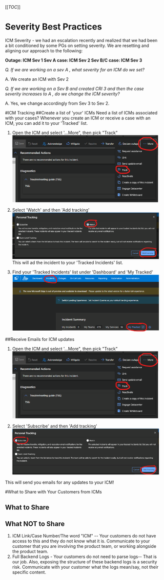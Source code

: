 [[_TOC_]]
# Severity Best Practices
ICM Severity - we had an escalation recently and realized that we had been a bit conditioned by some PGs on setting severity. We are resetting and aligning our approach to the following:


**Outage:                          ICM Sev 1
	Sev A case:                      ICM Sev 2
	Sev B/C case:                  ICM Sev 3**


_Q. If we are working on a sev A , what severity for an ICM do we set?_  

A. We create an ICM with Sev 2



_Q. If we are working on a Sev B and created CRI 3 and then the case severity increases to A , do we change the ICM severity?_ 

A. Yes, we change accordingly from Sev 3 to Sev 2.

#ICM Tracking
##Create a list of 'your' ICMs
Need a list of ICMs associated with your cases? Whenever you create an ICM or receive a case with an ICM, you can add it to your 'Tracked' list.
1. Open the ICM and select '...More", then pick "Track"
![image.png](/.attachments/image-bc45d18d-bc24-4f1c-b807-fd561306fef4.png)
2. Select 'Watch' and then 'Add tracking'
![image.png](/.attachments/image-32f6d1f5-07f5-406a-960d-88f1dc409e56.png)
This will ad the incident to your 'Tracked Incidents' list.

3. Find your 'Tracked Incidents' list under 'Dashboard' and 'My Tracked'
![image.png](/.attachments/image-0a9a6947-48de-4c50-b393-b3a18153168d.png)

##Receive Emails for ICM updates
1. Open the ICM and select '...More", then pick "Track"
![image.png](/.attachments/image-bc45d18d-bc24-4f1c-b807-fd561306fef4.png)

2. Select 'Subscribe' and then 'Add tracking'
![image.png](/.attachments/image-8a0a9b1a-037b-4a22-a30d-b8e1aa33b867.png)

This will send you emails for any updates to your ICM!

#What to Share with Your Customers from ICMs
## What to Share
## What NOT to Share
1. ICM Link/Case Number/The word "ICM" -- Your customers do not have access to this and they do not know what it is. Communicate to your customer that you are involving the product team, or working alongside the product team.
2. Full Backend Logs - Your customers do not need to parse logs-- That is our job. Also, exposing the structure of these backend logs is a security risk. Communicate with your customer what the logs mean/say, not their specific content.